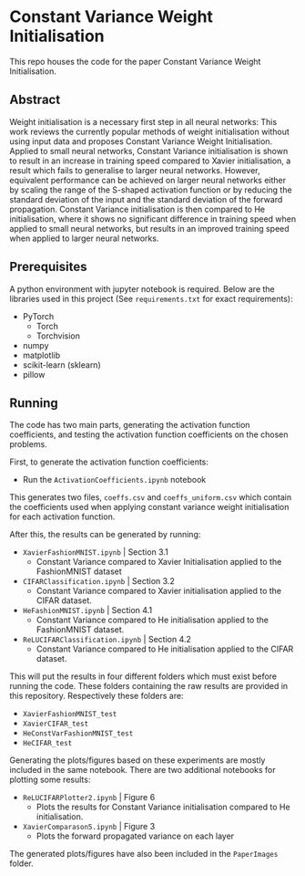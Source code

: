 # <c> Constant Variance Weight Initialisation </c>

This repo houses the code for the paper Constant Variance Weight Initialisation.

## Abstract
Weight initialisation is a necessary first step in all neural networks: This work reviews the currently popular methods of weight initialisation without using input data and proposes Constant Variance Weight Initialisation. Applied to small neural networks, Constant Variance initialisation is shown to result in an increase in training speed compared to Xavier initialisation, a result which fails to generalise to larger neural networks. However, equivalent performance can be achieved on larger neural networks either by scaling the range of the S-shaped activation function or by reducing the standard deviation of the input and the standard deviation of the forward propagation. Constant Variance initialisation is then compared to He initialisation, where it shows no significant difference in training speed when applied to small neural networks, but results in an improved training speed when applied to larger neural networks.


## Prerequisites

A python environment with jupyter notebook is required.
Below are the libraries used in this project (See `requirements.txt` for exact requirements):
 - PyTorch
   - Torch
   - Torchvision
 - numpy
 - matplotlib
 - scikit-learn (sklearn)
 - pillow


## Running
The code has two main parts, generating the activation function coefficients, 
and testing the activation function coefficients on the chosen problems.

First, to generate the activation function coefficients:
 - Run the `ActivationCoefficients.ipynb` notebook

This generates two files, `coeffs.csv` and `coeffs_uniform.csv` which contain the coefficients used when applying constant variance weight initialisation for each activation function.

After this, the results can be generated by running:
 - `XavierFashionMNIST.ipynb` | Section 3.1
   - Constant Variance compared to Xavier Initialisation applied to the FashionMNIST dataset
 - `CIFARClassification.ipynb` | Section 3.2
   - Constant Variance compared to Xavier initialisation applied to the CIFAR dataset.
 - `HeFashionMNIST.ipynb` | Section 4.1
   - Constant Variance compared to He initialisation applied to the FashionMNIST dataset.
 - `ReLUCIFARClassification.ipynb` | Section 4.2
   - Constant Variance compared to He initialisation applied to the CIFAR dataset.

This will put the results in four different folders which must exist before running the code.  These folders containing the raw results are provided in this repository.  Respectively these folders are:
 - `XavierFashionMNIST_test`
 - `XavierCIFAR_test`
 - `HeConstVarFashionMNIST_test`
 - `HeCIFAR_test`

Generating the plots/figures based on these experiments are mostly included in the same notebook.  There are two additional notebooks for plotting some results:
 - `ReLUCIFARPlotter2.ipynb` | Figure 6
   - Plots the results for Constant Variance initialisation compared to He initialisation.
 - `XavierComparason5.ipynb` | Figure 3
   - Plots the forward propagated variance on each layer

The generated plots/figures have also been included in the `PaperImages` folder.

